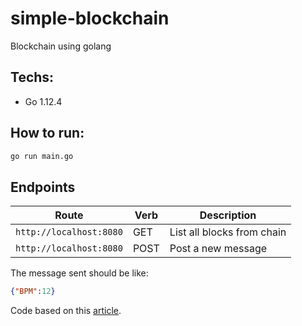 # simple-blockchain

Blockchain using golang

## Techs:
- Go 1.12.4

## How to run:

```bash
go run main.go
```

## Endpoints

| Route | Verb | Description |
| --- | --- | --- |
| `http://localhost:8080` | GET | List all blocks from chain |
| `http://localhost:8080` | POST | Post a new message |

The message sent should be like:

```json
{"BPM":12}
```
Code based on this [article](https://medium.com/@mycoralhealth/code-your-own-blockchain-in-less-than-200-lines-of-go-e296282bcffc).
